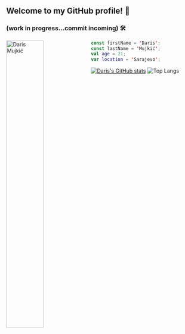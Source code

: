 ## Welcome to my GitHub profile! 👋
### (work in progress...commit incoming) 🛠️
<img align="left" src="https://github.com/user-attachments/assets/08ad02eb-a636-429b-8083-14c19120a6e1" alt="Daris Mujkić" width=44.5%>

```kt
const firstName = 'Daris';
const lastName = 'Mujkić';
val age = 21;
var location = 'Sarajevo';
```
[![Daris's GitHub stats](https://github-readme-stats.vercel.app/api?username=dmujkic1&show_icons=true&hide=contribs&theme=merko&border_radius=12.5&rank_icon=github&card_width=300px)](https://github.com/anuraghazra/github-readme-stats)
![Top Langs](https://github-readme-stats.vercel.app/api/top-langs/?username=dmujkic1&layout=compact&card_width=170px&theme=merko&border_radius=12.5&langs_count=8&hide=jupyter%20notebook)

<!--
**dmujkic1/dmujkic1** is a ✨ _special_ ✨ repository because its `README.md` (this file) appears on your GitHub profile.

Here are some ideas to get you started:

- 🔭 I’m currently working on ...
- 🌱 I’m currently learning ...
- 👯 I’m looking to collaborate on ...
- 🤔 I’m looking for help with ...
- 💬 Ask me about ...
- 📫 How to reach me: ...
- 😄 Pronouns: ...
- ⚡ Fun fact: ...
-->
